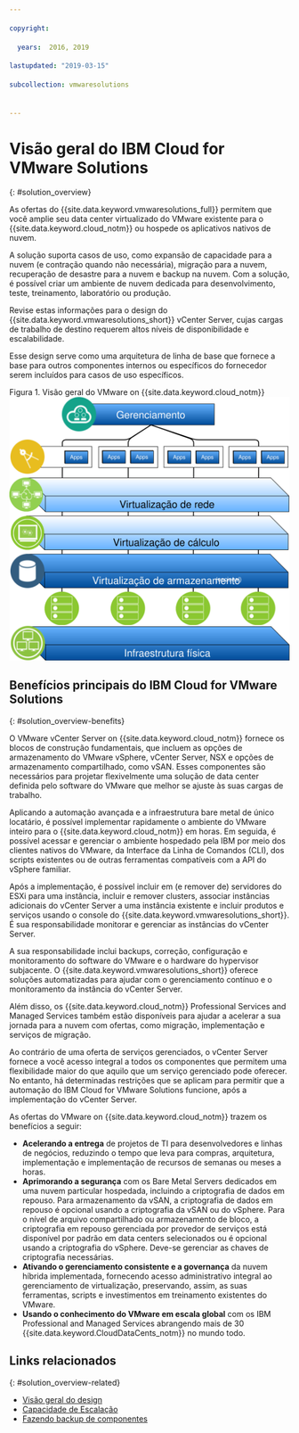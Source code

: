 ```yaml
---

copyright:

  years:  2016, 2019

lastupdated: "2019-03-15"

subcollection: vmwaresolutions


---
```


# Visão geral do IBM Cloud for VMware Solutions
{: #solution_overview}

As ofertas do {{site.data.keyword.vmwaresolutions_full}} permitem que você amplie seu data center virtualizado do VMware existente para o {{site.data.keyword.cloud_notm}} ou hospede os aplicativos nativos de nuvem.

A solução suporta casos de uso, como expansão de capacidade para a nuvem (e contração quando não necessária), migração para a nuvem, recuperação de desastre para a nuvem e backup na nuvem. Com a solução, é possível criar um ambiente de nuvem dedicada para desenvolvimento, teste, treinamento, laboratório ou produção.

Revise estas informações para o design do {{site.data.keyword.vmwaresolutions_short}} vCenter Server, cujas cargas de trabalho de destino requerem altos níveis de disponibilidade e escalabilidade.

Esse design serve como uma arquitetura de linha de base que fornece a base para outros componentes internos ou específicos do fornecedor serem incluídos para casos de uso específicos.

Figura 1. Visão geral do VMware on {{site.data.keyword.cloud_notm}}
![Visão geral do VMware on {{site.data.keyword.cloud_notm}}](vcsv4radiagrams-ra-variationsonatheme.svg "A solução virtualiza o cálculo, a rede e opcionalmente os recursos de armazenamento a serem consumidos pelas MVs nas quais é possível executar seus aplicativos.")

## Benefícios principais do IBM Cloud for VMware Solutions
{: #solution_overview-benefits}

O VMware vCenter Server on {{site.data.keyword.cloud_notm}} fornece os blocos de construção fundamentais, que incluem as opções de armazenamento do VMware vSphere, vCenter Server, NSX e opções de armazenamento compartilhado, como vSAN. Esses componentes são necessários para projetar flexivelmente uma solução de data center definida pelo software do VMware que melhor se ajuste às suas cargas de trabalho.

Aplicando a automação avançada e a infraestrutura bare metal de único locatário, é possível implementar rapidamente o ambiente do VMware inteiro para o {{site.data.keyword.cloud_notm}} em horas. Em seguida, é possível acessar e gerenciar o ambiente hospedado pela IBM por meio dos clientes nativos do VMware, da Interface da Linha de Comandos (CLI), dos scripts existentes ou de outras ferramentas compatíveis com a API do vSphere familiar.

Após a implementação, é possível incluir em (e remover de) servidores do ESXi para uma instância, incluir e remover clusters, associar instâncias adicionais do vCenter Server a uma instância existente e incluir produtos e serviços usando o console do {{site.data.keyword.vmwaresolutions_short}}. É sua responsabilidade monitorar e gerenciar as instâncias do vCenter Server.

A sua responsabilidade inclui backups, correção, configuração e monitoramento do software do VMware e o hardware do hypervisor subjacente. O {{site.data.keyword.vmwaresolutions_short}} oferece soluções automatizadas para ajudar com o gerenciamento contínuo e o monitoramento da instância do vCenter Server.

Além disso, os {{site.data.keyword.cloud_notm}} Professional Services and Managed Services também estão disponíveis para ajudar a acelerar a sua jornada para a nuvem com ofertas, como migração, implementação e serviços de migração.

Ao contrário de uma oferta de serviços gerenciados, o vCenter Server fornece a você acesso integral a todos os componentes que permitem uma flexibilidade maior do que aquilo que um serviço gerenciado pode oferecer. No entanto, há determinadas restrições que se aplicam para permitir que a automação do IBM Cloud for VMware Solutions funcione, após a implementação do vCenter Server.

As ofertas do VMware on {{site.data.keyword.cloud_notm}} trazem os benefícios a seguir:

* **Acelerando a entrega** de projetos de TI para desenvolvedores e linhas de negócios, reduzindo o tempo que leva para compras, arquitetura, implementação e implementação de recursos de semanas ou meses a horas.
* **Aprimorando a segurança** com os Bare Metal Servers dedicados em uma nuvem particular hospedada, incluindo a criptografia de dados em repouso. Para armazenamento da vSAN, a criptografia de dados em repouso é opcional usando a criptografia da vSAN ou do vSphere. Para o nível de arquivo compartilhado ou armazenamento de bloco, a criptografia em repouso gerenciada por provedor de serviços está disponível por padrão em data centers selecionados ou é opcional usando a criptografia do vSphere. Deve-se gerenciar as chaves de criptografia necessárias.
* **Ativando o gerenciamento consistente e a governança** da nuvem híbrida implementada, fornecendo acesso administrativo integral ao gerenciamento de virtualização, preservando, assim, as suas ferramentas, scripts e investimentos em treinamento existentes do VMware.
* **Usando o conhecimento do VMware em escala global** com os IBM Professional and Managed Services abrangendo mais de 30 {{site.data.keyword.CloudDataCents_notm}} no mundo todo.

## Links relacionados
{: #solution_overview-related}

* [Visão geral do design](/docs/services/vmwaresolutions/archiref/solution?topic=vmware-solutions-design_overview)
* [ Capacidade de Escalação ](/docs/services/vmwaresolutions/archiref/solution?topic=vmware-solutions-solution_scaling)
* [Fazendo backup de componentes](/docs/services/vmwaresolutions/archiref/solution?topic=vmware-solutions-solution_backingup)
